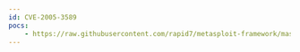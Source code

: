 ```yaml
---
id: CVE-2005-3589
pocs:
    - https://raw.githubusercontent.com/rapid7/metasploit-framework/master/modules/auxiliary/dos/windows/ftp/filezilla_admin_user.rb
---
```

